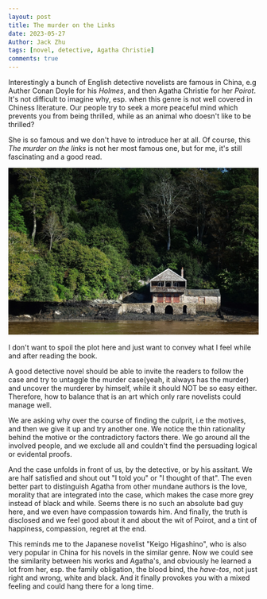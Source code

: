 ```yaml
---
layout: post
title: The murder on the Links
date: 2023-05-27
Author: Jack Zhu
tags: [novel, detective, Agatha Christie]
comments: true
---
```


Interestingly a bunch of English detective novelists are famous in China, e.g Auther
Conan Doyle for his *Holmes*, and then Agatha Christie for her *Poirot*. It's
not difficult to imagine why, esp. when this genre is not well covered in
Chiness literature. Our people try to seek a more peaceful mind which prevents
you from being thrilled, while as an animal who doesn't like to be thrilled?

She is so famous and we don't have to introduce her at all. Of course, this
*The murder on the links* is not her most famous one, but for me, it's still
fascinating and a good read.

![agatha](/images/agatha-christie.png)

I don't want to spoil the plot here and just want to convey what I feel while
and after reading the book.

A good detective novel should be able to invite the readers to follow the case
and try to untaggle the murder case(yeah, it always has the murder) and uncover
the murderer by himself, while it should NOT be so easy either. Therefore, how
to balance that is an art which only rare novelists could manage well.

We are asking why over the course of finding the culprit, i.e the motives, and
then we give it up and try another one. We notice the thin rationality behind
the motive or the contradictory factors there. We go around all the involved
people, and we exclude all and couldn't find the persuading logical or
evidental proofs.

And the case unfolds in front of us, by the detective, or by his assitant. We
are half satisfied and shout out "I told you" or "I thought of that". The even
better part to distinguish Agatha from other mundane authors is the love,
morality that are integrated into the case, which makes the case more grey
instead of black and while. Seems there is no such an absolute bad guy here,
and we even have compassion towards him. And finally, the truth is disclosed
and we feel good about it and about the wit of Poirot, and a tint of happiness,
compassion, regret at the end.

This reminds me to the Japanese novelist "Keigo Higashino", who is also very
popular in China for his novels in the similar genre. Now we could see the
similarity between his works and Agatha's, and obviously he learned a lot from
her, esp. the family obligation, the blood bind, the *have-tos*, not just right
and wrong, white and black. And it finally provokes you with a mixed feeling
and could hang there for a long time.
